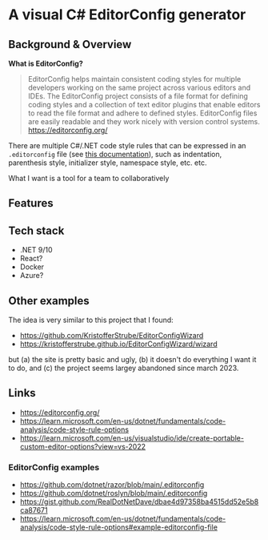 # A visual C# EditorConfig generator

## Background & Overview
**What is EditorConfig?**
> EditorConfig helps maintain consistent coding styles for multiple developers working on the same project across various editors and IDEs. The EditorConfig project consists of a file format for defining coding styles and a collection of text editor plugins that enable editors to read the file format and adhere to defined styles. EditorConfig files are easily readable and they work nicely with version control systems.
> https://editorconfig.org/

There are multiple C#/.NET code style rules that can be expressed in an `.editorconfig` file (see [this documentation](https://learn.microsoft.com/en-us/dotnet/fundamentals/code-analysis/code-style-rule-options#example-editorconfig-file)), such as indentation, parenthesis style, initializer style, namespace style, etc. etc.

What I want is a tool for a team to collaboratively 
 
## Features

## Tech stack
- .NET 9/10
- React?
- Docker
- Azure?

## Other examples
The idea is very similar to this project that I found:
- https://github.com/KristofferStrube/EditorConfigWizard
- https://kristofferstrube.github.io/EditorConfigWizard/wizard

but (a) the site is pretty basic and ugly, (b) it doesn't do everything I want it to do, and (c) the project seems largey abandoned since march 2023.

## Links
- https://editorconfig.org/
- https://learn.microsoft.com/en-us/dotnet/fundamentals/code-analysis/code-style-rule-options
- https://learn.microsoft.com/en-us/visualstudio/ide/create-portable-custom-editor-options?view=vs-2022

### EditorConfig examples
- https://github.com/dotnet/razor/blob/main/.editorconfig
- https://github.com/dotnet/roslyn/blob/main/.editorconfig
- https://gist.github.com/RealDotNetDave/dbae4d97358ba4515dd52e5b8ca87671
- https://learn.microsoft.com/en-us/dotnet/fundamentals/code-analysis/code-style-rule-options#example-editorconfig-file
